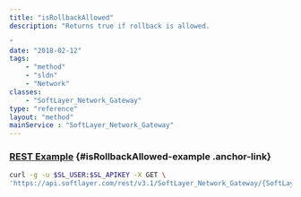 ```yaml
---
title: "isRollbackAllowed"
description: "Returns true if rollback is allowed. 

"
date: "2018-02-12"
tags:
    - "method"
    - "sldn"
    - "Network"
classes:
    - "SoftLayer_Network_Gateway"
type: "reference"
layout: "method"
mainService : "SoftLayer_Network_Gateway"
---
```


### [REST Example](#isRollbackAllowed-example) <a href="/article/rest/"><i class="fas fa-question"></i></a> {#isRollbackAllowed-example .anchor-link} 
```bash
curl -g -u $SL_USER:$SL_APIKEY -X GET \
'https://api.softlayer.com/rest/v3.1/SoftLayer_Network_Gateway/{SoftLayer_Network_GatewayID}/isRollbackAllowed'
```
